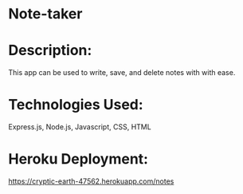 # Note-taker

# Description:
This app can be used to write, save, and delete notes with with ease. 

# Technologies Used: 
Express.js, Node.js, Javascript, CSS, HTML

# Heroku Deployment:
https://cryptic-earth-47562.herokuapp.com/notes
